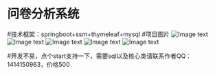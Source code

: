 # 问卷分析系统
#技术框架：springboot+ssm+thymeleaf+mysql
#项目图片
![Image text](https://github.com/wangfuxu/application/blob/master/img/1.jpg)
![Image text](https://github.com/wangfuxu/application/blob/master/img/2.jpg)
![Image text](https://github.com/wangfuxu/application/blob/master/img/3.jpg)
![Image text](https://github.com/wangfuxu/application/blob/master/img/4.jpg)
![Image text](https://github.com/wangfuxu/application/blob/master/img/5.jpg)

#开发不易，点个start支持一下，需要sql以及核心类请联系作者QQ：1414150963，价格500
